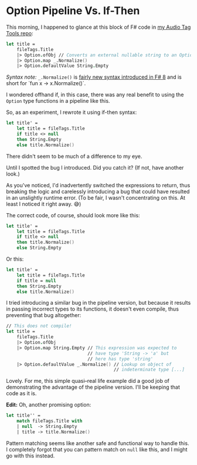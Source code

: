 # Option Pipeline Vs. If-Then

This morning, I happened to glance at this block of F# code in [my Audio Tag Tools repo](https://github.com/codeconscious/audio-tag-tools/):

```fsharp
let title =
    fileTags.Title
    |> Option.ofObj // Converts an external nullable string to an Option.
    |> Option.map _.Normalize()
    |> Option.defaultValue String.Empty
```

_Syntax note:_ `_.Normalize()` is [fairly new syntax introduced in F# 8](https://devblogs.microsoft.com/dotnet/announcing-fsharp-8/#_.property-shorthand-for-(fun-x--%3E-x.property)) and is short for `fun x -> x.Normalize()`.

I wondered offhand if, in this case, there was any real benefit to using the `Option` type functions in a pipeline like this.

So, as an experiment, I rewrote it using if-then syntax:

```fsharp
let title' =
    let title = fileTags.Title
    if title <> null
    then String.Empty
    else title.Normalize()
```

There didn't seem to be much of a difference to my eye.

Until I spotted the bug I introduced. Did you catch it? (If not, have another look.)

As you've noticed, I'd inadvertently switched the expressions to return, thus breaking the logic and carelessly introducing a bug that could have resulted in an unslightly runtime error. (To be fair, I wasn't concentrating on this. At least I noticed it right away. 😅)

The correct code, of course, should look more like this:

```fsharp
let title' =
    let title = fileTags.Title
    if title <> null
    then title.Normalize()
    else String.Empty
```

Or this:

```fsharp
let title' =
    let title = fileTags.Title
    if title = null
    then String.Empty
    else title.Normalize()
```

I tried introducing a similar bug in the pipeline version, but because it results in passing incorrect types to its functions, it doesn't even compile, thus preventing that bug altogether:

```fsharp
// This does not compile!
let title =
    fileTags.Title
    |> Option.ofObj
    |> Option.map String.Empty // This expression was expected to
                               // have type 'String -> 'a' but
                               // here has type 'string'
    |> Option.defaultValue _.Normalize() // Lookup on object of
                                         // indeterminate type [...]
```

Lovely. For me, this simple quasi–real life example did a good job of demonstrating the advantage of the pipeline version. I'll be keeping that code as it is.

**Edit:** Oh, another promising option:

```fsharp
let title'' =
    match fileTags.Title with
    | null  -> String.Empty
    | title -> title.Normalize()
```

Pattern matching seems like another safe and functional way to handle this. I completely forgot that you can pattern match on `null` like this, and I might go with this instead.
